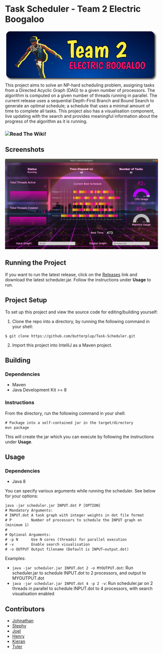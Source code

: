 # Task Scheduler - Team 2 Electric Boogaloo
![SE306 Team 2 Logo](docs/logo.png)
This project aims to solve an NP-hard scheduling problem, assigning tasks from a Directed Acyclic Graph (DAG) to a given number of processors. The algorithm is computed on a given number of threads running in parallel. The current release uses a sequential Depth-First Branch and Bound Search to generate an optimal schedule; a schedule that uses a minimal amount of time to complete all tasks. This project also has a visualisation component, live updating with the search and provides meaningful information about the progress of the algorithm as it is running. 

### ![Read The Wiki!](https://github.com/SoftEng306-2021/project-1-project-1-team-2/wiki)

## Screenshots
![Visualisation Example](https://github.com/butterplup/Task-Scheduler/blob/main/docs/Wiki/Visualisation/visualisation.PNG)

## Running the Project
If you want to run the latest release, click on the [Releases](https://github.com/butterplup/Task-Scheduler/releases) link and download the latest scheduler.jar. Follow the instructions under ****Usage**** to run. 
## Project Setup
To set up this project and view the source code for editing/building yourself:
1. Clone the repo into a directory, by running the following command in your shell:
```shell
$ git clone https://github.com/butterplup/Task-Scheduler.git 
```
2. Import this project into IntelliJ as a Maven project.
## Building
### Dependencies
- Maven
- Java Development Kit >= 8
### Instructions
From the directory, run the following command in your shell:
```shell
# Package into a self-contained jar in the target/directory
mvn package
```
This will create the jar which you can execute by following the instructions under ****Usage****. 
## Usage
### Dependencies
- Java 8

You can specify various arguments while running the scheduler. See below for your options:
```shell
java -jar scheduler.jar INPUT.dot P [OPTION]
# Mandatory Arguments:
# INPUT.dot A task graph with integer weights in dot file format
# P         Number of processors to schedule the INPUT graph on (minimum 1)
#
# Optional Arguments:
# -p N      Use N cores (threads) for parallel execution
# -v        Enable search visualisation
# -o OUTPUT Output filename (Default is INPUT−output.dot)
```
Examples:
* ```java -jar scheduler.jar INPUT.dot 2 -o MYOUTPUT.dot```: Run scheduler.jar to schedule INPUT.dot to 2 processors, and output to MYOUTPUT.dot
* ```java -jar schedular.jar INPUT.dot 4 -p 2 -v```: Run scheduler.jar on 2 threads in parallel to schedule INPUT.dot to 4 processors, with search visualisation enabled

## Contributors
* [Johnathan](https://github.com/johnathan-coe)
* [Stephy](https://github.com/colaMeowSY)
* [Joel](https://github.com/butterplup)
* [Henry](https://github.com/randomguy7373)
* [Kieran](https://github.com/kieran-byte)
* [Tyler](https://github.com/dogeliness)
